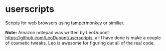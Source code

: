 # userscripts
Scripts for web browsers using tampermonkey or similiar.

**Note:** Amazon notepad was written by LeoDupont https://github.com/LeoDupont/userscripts, all I have done is make a couple of cosmetic tweaks, Leo is awesome for figuring out all of the real code.
